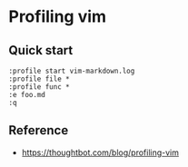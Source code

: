 # Profiling vim

## Quick start

```
:profile start vim-markdown.log
:profile file *
:profile func *
:e foo.md
:q
```

## Reference

- https://thoughtbot.com/blog/profiling-vim
